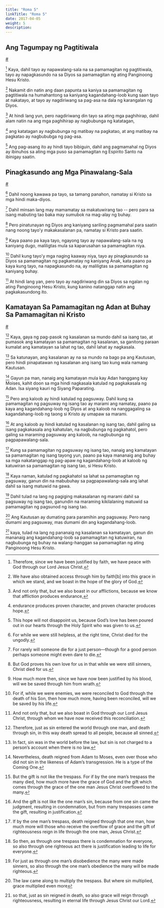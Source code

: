 ```yaml
---
title: "Roma 5"
linkTitle: "Roma 5"
date: 2017-04-05
weight: 5
description:
---
```



## Ang Tagumpay ng Pagtitiwala
[#](# "Faith Triumphs")

[^1] Kaya, dahil tayo ay napawalang-sala na sa pamamagitan ng pagtitiwala, tayo ay napagkasundo na sa Diyos sa pamamagitan ng ating Panginoong Hesu Kristo.

[^1]: Therefore, since we have been justified by faith, we have peace with God through our Lord Jesus Christ.

[^2] Nakamit din natin ang daan papunta sa kaniya sa pamamagitan ng pagtitiwala na humahantong sa kaniyang kagandahang-loob kung saan tayo at nakatayo, at tayo ay nagdiriwang sa pag-asa na dala ng karangalan ng Diyos.

[^2]: We have also obtained access through him by faith[b] into this grace in which we stand, and we boast in the hope of the glory of God.

[^3] At hindi lang yun, pero nagdiriwang din tayo sa ating mga paghihirap, dahil alam natin na ang mga paghihirap ay nagbubunga ng katatagan,

[^3]: And not only that, but we also boast in our afflictions, because we know that affliction produces endurance,

[^4] ang katatagan ay nagbubunga ng matibay na pagkatao, at ang matibay na pagkatao ay nagbububga ng pag-asa.

[^4]: endurance produces proven character, and proven character produces hope.

[^5] Ang pag-asang ito ay hindi tayo bibiguin, dahil ang pagmamahal ng Diyos ay ibinuhos sa ating mga puso sa pamamagitan ng Espirito Santo na ibinigay saatin.

[^5]: This hope will not disappoint us, because God’s love has been poured out in our hearts through the Holy Spirit who was given to us.

## Pinagkasundo ang Mga Pinawalang-Sala
[#](# "The Justified Are Reconciled")

[^6] Dahil noong kawawa pa tayo, sa tamang panahon, namatay si Kristo sa mga hindi maka-diyos.

[^6]: For while we were still helpless, at the right time, Christ died for the ungodly.

[^7] Dahil minsan lang may mamamatay sa makatuwirang tao -- pero para sa isang mabuting tao baka may sumubok na mag-alay ng buhay.

[^7]: For rarely will someone die for a just person—though for a good person perhaps someone might even dare to die.

[^8] Pero pinatunayan ng Diyos ang kaniyang sariling pagmamahal para saatin nang noong tayo'y makakasalanan pa, namatay si Kristo para saatin.

[^8]: But God proves his own love for us in that while we were still sinners, Christ died for us.

[^9] Kaya paano pa kaya tayo, ngayong tayo ay napawalang-sala na ng kaniyang dugo, maliligtas mula sa kaparusahan sa pamamagitan niya.

[^9]: How much more then, since we have now been justified by his blood, will we be saved through him from wrath.

[^10] Dahil kung tayo'y mga naging kaaway niya, tayo ay pinagkasundo sa Diyos sa pamamagitan ng pagkamatay ng kaniyang Anak, kata paano pa kaya kung tayo, na napagkasundo na, ay maliligtas sa pamamagitan ng kaniyang buhay.

[^10]: For if, while we were enemies, we were reconciled to God through the death of his Son, then how much more, having been reconciled, will we be saved by his life.

[^11] At hindi lang yan, pero tayo ay nagdiriwang din sa Diyos sa ngalan ng ating Panginoong Hesu Kristo, kung kanino natanggap natin ang pagkakasundong ito.

[^11]: And not only that, but we also boast in God through our Lord Jesus Christ, through whom we have now received this reconciliation.

## Kamatayan Sa Pamamagitan ng Adan at Buhay Sa Pamamagitan ni Kristo
[#](# "Death through Adam and Life through Christ")

[^12] Kaya, gaya ng pag-pasok ng kasalanan sa mundo dahil sa isang tao, at pumasok ang kamatayan sa pamamagitan ng kasalanan, sa ganitong paraan kumalat ang kamatayan sa lahat ng tao, dahil lahat ay nagkasala.

[^12]: Therefore, just as sin entered the world through one man, and death through sin, in this way death spread to all people, because all sinned.

[^13] Sa katunayan, ang kasalanan ay na sa mundo na bago pa ang Kautusan, pero hindi pinapatawan ng kasalanan ang isang tao kung wala namang Kautusan.

[^13]: In fact, sin was in the world before the law, but sin is not charged to a person’s account when there is no law.

[^14] Gayun pa man, nanaig ang kamatayan mula kay Adan hanggang kay Moises, kahit doon sa mga hindi nagkasala katulad ng pagkakasala ng Adan. Isa siyang kauri ng Siyang Paparating.

[^14]: Nevertheless, death reigned from Adam to Moses, even over those who did not sin in the likeness of Adam’s transgression. He is a type of the Coming One.

[^15] Pero ang kaloob ay hindi katulad ng pagsuway. Dahil kung sa pamamagitan ng pagsuway ng isang tao ay marami ang namatay, paano pa kaya ang kagandahang-loob ng Diyos at ang kaloob na nanggagaling sa kagandahang-loob ng taong si Kristo ay umapaw sa marami.

[^15]: But the gift is not like the trespass. For if by the one man’s trespass the many died, how much more have the grace of God and the gift which comes through the grace of the one man Jesus Christ overflowed to the many.

[^16] At ang kaloob ay hindi katulad ng kasalanan ng isang tao, dahil galing sa isang pagkakasala ang kahatulan, na nagbubunga ng pagkahatol, pero galing sa maraming pagsuway ang kaloob, na nagbubunga ng pagpapawalang-sala.

[^16]: And the gift is not like the one man’s sin, because from one sin came the judgment, resulting in condemnation, but from many trespasses came the gift, resulting in justification.

[^17] Kung sa pamamagitan ng pagsuway ng isang tao, nanaig ang kamatayan sa pamamagitan ng isang tayong yun, paano pa kaya mananaig ang buhay sa mga nakatanggap ng pag-apaw ng kagandahang-loob at kaloob ng katuwiran sa pamamagitan ng isang tao, si Hesu Kristo.

[^17]: If by the one man’s trespass, death reigned through that one man, how much more will those who receive the overflow of grace and the gift of righteousness reign in life through the one man, Jesus Christ.

[^18] Kaya naman, katulad ng pagkahatol sa lahat sa pamamagitan ng pagsuway, ganun din na mabubuhay sa pagpapawalang-sala ang lahat dahil sa isang matuwid na gawa.

[^18]: So then, as through one trespass there is condemnation for everyone, so also through one righteous act there is justification leading to life for everyone.

[^19] Dahil tulad na lang ng pagiging makasalanan ng marami dahil sa pagsuway ng isang tao, ganundin na maraming kikilalaning matuwid sa pamamagitan ng pagsunod ng isang tao.

[^19]: For just as through one man’s disobedience the many were made sinners, so also through the one man’s obedience the many will be made righteous.

[^20] Ang Kautusan ay dumating para paramihin ang pagsuway. Pero nang dumami ang pagsuway, mas dumami din ang kagandahang-loob.

[^20]: The law came along to multiply the trespass. But where sin multiplied, grace multiplied even more

[^21] kaya, tulad na lang ng pananaig ng kasalanan sa kamatayan, ganun din mananaig ang kagandahang-loob sa pamamagitan ng katuwiran, na nagbubunga ng buhay na walang-hanggan sa pamamagitan ng ating Panginoong Hesu Kristo.

[^21]: so that, just as sin reigned in death, so also grace will reign through righteousness, resulting in eternal life through Jesus Christ our Lord.
